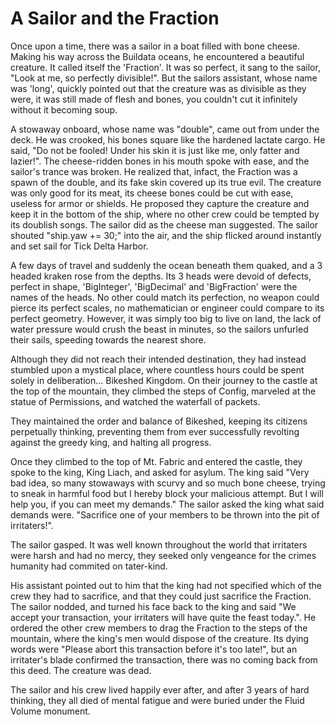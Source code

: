 # A Sailor and the Fraction

Once upon a time, there was a sailor in a boat filled with bone cheese. Making his way across the Buildata oceans, he encountered a beautiful creature. It called itself the 'Fraction'. It was so perfect, it sang to the sailor, "Look at me, so perfectly divisible!". But the sailors assistant, whose name was 'long', quickly pointed out that the creature was as divisible as they were, it was still made of flesh and bones, you couldn't cut it infinitely without it becoming soup. 

A stowaway onboard, whose name was "double", came out from under the deck. He was crooked, his bones square like the hardened lactate cargo. He said, "Do not be fooled! Under his skin it is just like me, only fatter and lazier!". The cheese-ridden bones in his mouth spoke with ease, and the sailor's trance was broken. He realized that, infact, the Fraction was a spawn of the double, and its fake skin covered up its true evil. The creature was only good for its meat, its cheese bones could be cut with ease, useless for armor or shields. He proposed they capture the creature and keep it in the bottom of the ship, where no other crew could be tempted by its doublish songs. The sailor did as the cheese man suggested. The sailor shouted "ship.yaw += 30;" into the air, and the ship flicked around instantly and set sail for Tick Delta Harbor. 

A few days of travel and suddenly the ocean beneath them quaked, and a 3 headed kraken rose from the depths. Its 3 heads were devoid of defects, perfect in shape, 'BigInteger', 'BigDecimal' and 'BigFraction' were the names of the heads. No other could match its perfection, no weapon could pierce its perfect scales, no mathematician or engineer could compare to its perfect geometry. However, it was simply too big to live on land, the lack of water pressure would crush the beast in minutes, so the sailors unfurled their sails, speeding towards the nearest shore. 

Although they did not reach their intended destination, they had instead stumbled upon a mystical place, where countless hours could be spent solely in deliberation... Bikeshed Kingdom. On their journey to the castle at the top of the mountain, they climbed the steps of Config, marveled at the statue of Permissions, and watched the waterfall of packets. 

They maintained the order and balance of Bikeshed, keeping its citizens perpetually thinking, preventing them from ever successfully revolting against the greedy king, and halting all progress. 

Once they climbed to the top of Mt. Fabric and entered the castle, they spoke to the king, King Liach, and asked for asylum. The king said "Very bad idea, so many stowaways with scurvy and so much bone cheese, trying to sneak in harmful food but I hereby block your malicious attempt. But I will help you, if you can meet my demands." The sailor asked the king what said demands were. "Sacrifice one of your members to be thrown into the pit of irritaters!". 

The sailor gasped. It was well known throughout the world that irritaters were harsh and had no mercy, they seeked only vengeance for the crimes humanity had commited on tater-kind. 

His assistant pointed out to him that the king had not specified which of the crew they had to sacrifice, and that they could just sacrifice the Fraction. The sailor nodded, and turned his face back to the king and said "We accept your transaction, your irritaters will have quite the feast today.". He ordered the other crew members to drag the Fraction to the steps of the mountain, where the king's men would dispose of the creature. Its dying words were "Please abort this transaction before it's too late!", but an irritater's blade confirmed the transaction, there was no coming back from this deed. The creature was dead.

The sailor and his crew lived happily ever after, and after 3 years of hard thinking, they all died of mental fatigue and were buried under the Fluid Volume monument.
